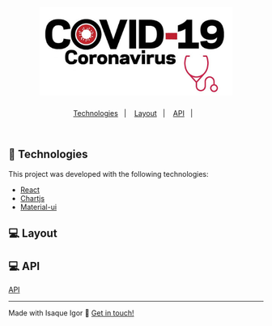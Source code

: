<h1 align="center">
    <img alt="COVID" title="#Covid19" src="./src/assets/logo.jpg" width="380px" />
</h1>


<p align="center">
    <a href="#rocket-Technologies">Technologies</a>&nbsp;&nbsp;&nbsp;|&nbsp;&nbsp;&nbsp;
    <a href="#-Layout">Layout</a>&nbsp;&nbsp;&nbsp;|&nbsp;&nbsp;&nbsp;
    <a href="#-API">API</a>&nbsp;&nbsp;&nbsp;|&nbsp;&nbsp;&nbsp;
</p>

<br>

## :rocket: Technologies

This project was developed with the following technologies:

- [React](https://reactjs.org) 
- [Chartjs](https://www.chartjs.org/) 
- [Material-ui](https://material-ui.com/)

## 💻  Layout

## 💻  API

 [API](https://covid19.mathdro.id/api)

---

Made with Isaque Igor :wave: [Get in touch!](https://www.linkedin.com/in/isaqueigor/)
